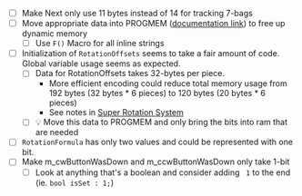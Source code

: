 - [ ] Make Next only use 11 bytes instead of 14 for tracking 7-bags
- [ ] Move appropriate data into PROGMEM ([documentation link](https://www.arduino.cc/reference/en/language/variables/utilities/progmem/)) to free up dynamic memory
	- [ ] Use `F()` Macro for all inline strings
- [ ] Initialization of `RotationOffsets` seems to take a fair amount of code. Global variable usage seems as expected.
	- [ ] Data for RotationOffsets takes 32-bytes per piece.
		- More efficient encoding could reduce total memory usage from 192 bytes (32 bytes * 6 pieces) to 120 bytes (20 bytes * 6 pieces)
		- See notes in [Super Rotation System](../../docs/Super%20Rotation%20System.md)
	- [ ] 💡 Move this data to PROGMEM and only bring the bits into ram that are needed
- [ ] `RotationFormula` has only two values and could be represented with one bit.
- [ ] Make m_cwButtonWasDown and m_ccwButtonWasDown only take 1-bit
	- [ ] Look at anything that's a boolean and consider adding ` 1` to the end (ie. `bool isSet : 1;`)